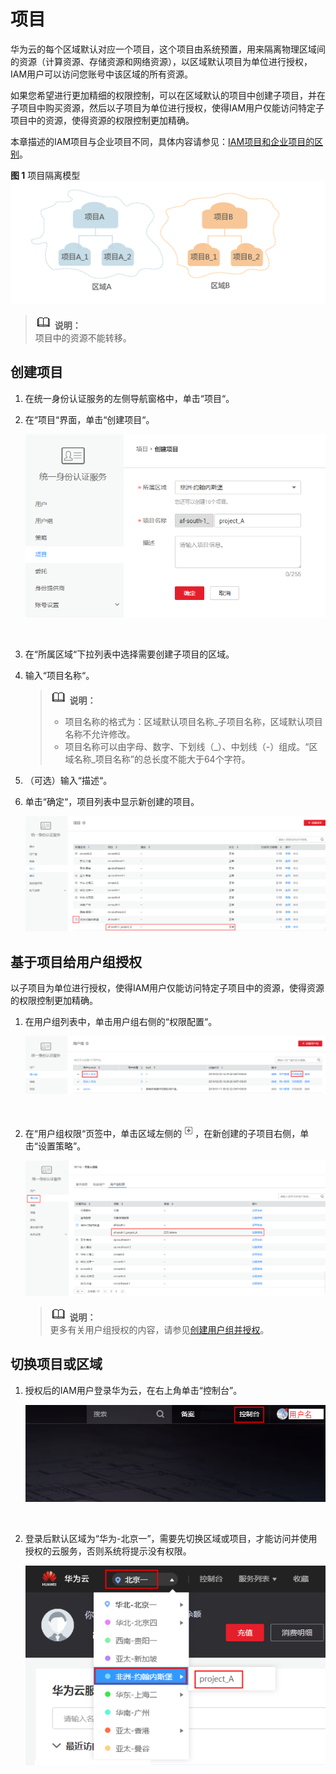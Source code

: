 # 项目<a name="zh-cn_topic_0066738518"></a>

华为云的每个区域默认对应一个项目，这个项目由系统预置，用来隔离物理区域间的资源（计算资源、存储资源和网络资源），以区域默认项目为单位进行授权，IAM用户可以访问您账号中该区域的所有资源。

如果您希望进行更加精细的权限控制，可以在区域默认的项目中创建子项目，并在子项目中购买资源，然后以子项目为单位进行授权，使得IAM用户仅能访问特定子项目中的资源，使得资源的权限控制更加精确。

本章描述的IAM项目与企业项目不同，具体内容请参见：[IAM项目和企业项目的区别](https://support.huaweicloud.com/iam_faq/iam_01_0606.html)。

**图 1**  项目隔离模型<a name="fig1291711217301"></a>  
![](figures/项目隔离模型.png "项目隔离模型")

>![](public_sys-resources/icon-note.gif) **说明：**   
>项目中的资源不能转移。  

## 创建项目<a name="section17535631504"></a>

1.  在统一身份认证服务的左侧导航窗格中，单击“项目“。
2.  在“项目“界面，单击“创建项目“。

    ![](figures/zh-cn_image_0174083174.png)

      

3.  在“所属区域“下拉列表中选择需要创建子项目的区域。
4.  输入“项目名称“。

    >![](public_sys-resources/icon-note.gif) **说明：**   
    >-   项目名称的格式为：区域默认项目名称\_子项目名称，区域默认项目名称不允许修改。  
    >-   项目名称可以由字母、数字、下划线（\_）、中划线（-）组成。“区域名称\_项目名称”的总长度不能大于64个字符。  

5.  （可选）输入“描述“。
6.  单击“确定“，项目列表中显示新创建的项目。

    ![](figures/zh-cn_image_0174084954.png)


## 基于项目给用户组授权<a name="section105057367589"></a>

以子项目为单位进行授权，使得IAM用户仅能访问特定子项目中的资源，使得资源的权限控制更加精确。

1.  在用户组列表中，单击用户组右侧的“权限配置“。

    ![](figures/zh-cn_image_0174168801.png)

      

2.  在“用户组权限“页签中，单击区域左侧的![](figures/zh-cn_image_0174126517.png)，在新创建的子项目右侧，单击“设置策略”。

    ![](figures/zh-cn_image_0174168803.png)

    >![](public_sys-resources/icon-note.gif) **说明：**   
    >更多有关用户组授权的内容，请参见[创建用户组并授权](创建用户组并授权.md)。  


## 切换项目或区域<a name="section76927143474"></a>

1.  授权后的IAM用户登录华为云，在右上角单击“控制台”。

    ![](figures/zh-cn_image_0174983340.png)

      

2.  登录后默认区域为“华为-北京一”，需要先切换区域或项目，才能访问并使用授权的云服务，否则系统将提示没有权限。

    ![](figures/zh-cn_image_0174128260.png)


